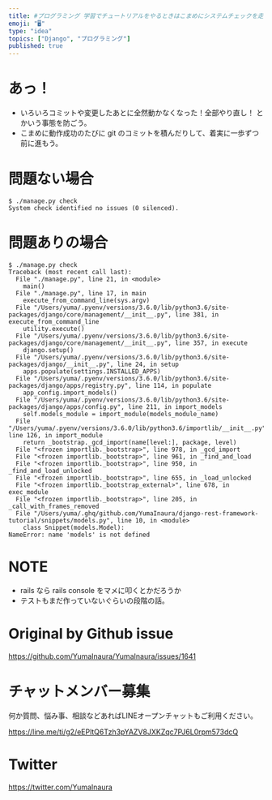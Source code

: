 ```yaml
---
title: #プログラミング 学習でチュートリアルをやるときはこまめにシステムチェックを走らせてみよう ( #django の例 )
emoji: "🖥"
type: "idea"
topics: ["Django", "プログラミング"]
published: true
---
```


# あっ！
- いろいろコミットや変更したあとに全然動かなくなった！全部やり直し！ とかいう事態を防ごう。
- こまめに動作成功のたびに git のコミットを積んだりして、着実に一歩ずつ前に進もう。
# 問題ない場合
```
$ ./manage.py check
System check identified no issues (0 silenced).
```
# 問題ありの場合
```
$ ./manage.py check
Traceback (most recent call last):
  File "./manage.py", line 21, in <module>
    main()
  File "./manage.py", line 17, in main
    execute_from_command_line(sys.argv)
  File "/Users/yuma/.pyenv/versions/3.6.0/lib/python3.6/site-packages/django/core/management/__init__.py", line 381, in execute_from_command_line
    utility.execute()
  File "/Users/yuma/.pyenv/versions/3.6.0/lib/python3.6/site-packages/django/core/management/__init__.py", line 357, in execute
    django.setup()
  File "/Users/yuma/.pyenv/versions/3.6.0/lib/python3.6/site-packages/django/__init__.py", line 24, in setup
    apps.populate(settings.INSTALLED_APPS)
  File "/Users/yuma/.pyenv/versions/3.6.0/lib/python3.6/site-packages/django/apps/registry.py", line 114, in populate
    app_config.import_models()
  File "/Users/yuma/.pyenv/versions/3.6.0/lib/python3.6/site-packages/django/apps/config.py", line 211, in import_models
    self.models_module = import_module(models_module_name)
  File "/Users/yuma/.pyenv/versions/3.6.0/lib/python3.6/importlib/__init__.py", line 126, in import_module
    return _bootstrap._gcd_import(name[level:], package, level)
  File "<frozen importlib._bootstrap>", line 978, in _gcd_import
  File "<frozen importlib._bootstrap>", line 961, in _find_and_load
  File "<frozen importlib._bootstrap>", line 950, in _find_and_load_unlocked
  File "<frozen importlib._bootstrap>", line 655, in _load_unlocked
  File "<frozen importlib._bootstrap_external>", line 678, in exec_module
  File "<frozen importlib._bootstrap>", line 205, in _call_with_frames_removed
  File "/Users/yuma/.ghq/github.com/YumaInaura/django-rest-framework-tutorial/snippets/models.py", line 10, in <module>
    class Snippet(models.Model):
NameError: name 'models' is not defined
```
# NOTE

- rails なら rails console をマメに叩くとかだろうか
- テストもまだ作っていないぐらいの段階の話。

# Original by Github issue

https://github.com/YumaInaura/YumaInaura/issues/1641








<!-- Update From Qiita API -->

# チャットメンバー募集


何か質問、悩み事、相談などあればLINEオープンチャットもご利用ください。

https://line.me/ti/g2/eEPltQ6Tzh3pYAZV8JXKZqc7PJ6L0rpm573dcQ





# Twitter


https://twitter.com/YumaInaura


<!-- Update From Qiita API -->


